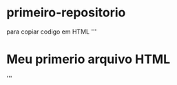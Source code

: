 # primeiro-repositorio

para copiar codigo em HTML
'''
<html>
  <h1>Meu primerio arquivo HTML</h1>
</html>
  
'''
